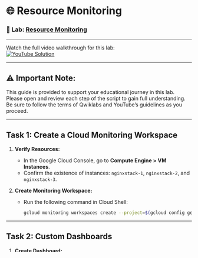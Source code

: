 
# 🌐 Resource Monitoring

### 📖 Lab: [Resource Monitoring](https://www.cloudskillsboost.google/paths/12/course_templates/49/labs/470060?locale=en)

--- 

Watch the full video walkthrough for this lab:  
[![YouTube Solution](https://img.shields.io/badge/YouTube-Watch%20Solution-red?style=flat&logo=youtube)](https://www.youtube.com/watch?v=wjSrI-UHmM8)

---
## ⚠️ **Important Note:**
This guide is provided to support your educational journey in this lab. Please open and review each step of the script to gain full understanding. Be sure to follow the terms of Qwiklabs and YouTube’s guidelines as you proceed.

---
## Task 1: Create a Cloud Monitoring Workspace

1. **Verify Resources:**
   - In the Google Cloud Console, go to **Compute Engine > VM Instances**.
   - Confirm the existence of instances: `nginxstack-1`, `nginxstack-2`, and `nginxstack-3`.

2. **Create Monitoring Workspace:**
   - Run the following command in Cloud Shell:
     ```bash
     gcloud monitoring workspaces create --project=$(gcloud config get-value project)
     ```

---

## Task 2: Custom Dashboards

1. **Create Dashboard:**
   - In the Monitoring Console, go to **Dashboards** and click **+ Create Dashboard**.
   - Name the dashboard: **My Dashboard**.

2. **Add a Chart:**
   - Click **Add Widget** > **Line**.
   - Set **Widget Title** to a descriptive name.
   - In the **Metric** field, select **CPU usage** or **CPU utilization** from **VM Instance > Instance**.
   - If you don’t see it, uncheck **Active**.
   - Add a filter if needed, then click **Apply**.

3. **Metrics Explorer:**
   - Go to **Metrics Explorer** in the Monitoring Console.
   - Select **CPU usage** or a similar metric to recreate the chart from above.

---

## Task 3: Alerting Policies

### Create an Alerting Policy and Add First Condition:

1. Go to **Alerting** in the Monitoring Console and click **+ Create Policy**.
2. Select **CPU usage** or **CPU utilization** from **VM Instance > Instance**. 
   - If you don’t see it, uncheck **Active**.
3. Set **Rolling window** to **1 min** and **Threshold** to **Above Threshold** with a value of **20**.

### Add Second Condition:

1. Click **+ ADD ALERT CONDITION** and repeat the steps for another instance.
2. Set **Multi-condition trigger** to **All conditions are met**.

### Configure Notifications:

1. Open **Notification Channels** and add an email notification with your personal email.
2. Return to **Configure notifications and finalize alert** tab, refresh **Notification Channels**, and select your email.

### Save Alert Policy:

1. Enter a name for the alert policy.
2. Click **Create Policy**.

---

## Task 4: Resource Groups

### Create a Group:

1. Go to **Groups** in the Monitoring Console and click **+ Create Group**.
2. Enter a name, such as **VM instances**, and set criteria to contain **nginx**.

### Review Group Dashboard:

- After creating the group, a dashboard for this group will be displayed automatically.

---

## Task 5: Uptime Monitoring

### Create Uptime Check:

1. In **Monitoring**, go to **Uptime Checks** and click **+ Create Uptime Check**.
2. Set the following options:
   - **Protocol**: HTTP
   - **Resource Type**: Instance
   - **Applies To**: Group
   - **Group**: Select the group created in Task 4.
   - **Check Frequency**: 1 minute
3. Click **Continue** to use default settings for the other options.

### Configure Notifications:

1. Select the **Notification Channel** created in Task 3, then click **Continue**.

### Finalize and Test Uptime Check:

1. Enter a title, then click **Test** to verify the check.
2. Once verified with a green check, click **Create**.

---

### 🏆 Congratulations! You've completed the Lab! 🎉

---

### 🤝 Join the Community!

- [Whatsapp Group](https://chat.whatsapp.com/FbVg9NI6Dp4CzfdsYmy0AE)  

[![Arcade Crew Channel](https://img.shields.io/badge/YouTube-Arcade%20Crew-red?style=flat&logo=youtube)](https://www.youtube.com/@Arcade61432)

---
